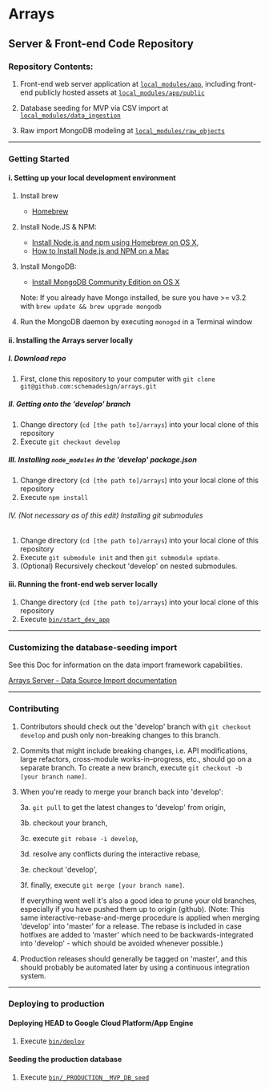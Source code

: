 # Arrays

## Server & Front-end Code Repository

### Repository Contents:

1. Front-end web server application at [`local_modules/app`](local_modules/app), including front-end publicly hosted assets at [`local_modules/app/public`](local_modules/app/public)

2. Database seeding for MVP via CSV import at [`local_modules/data_ingestion`](local_modules/data_ingestion)

3. Raw import MongoDB modeling at [`local_modules/raw_objects`](local_modules/raw_objects) 


---------------------

### Getting Started

#### i. Setting up your local development environment

1. Install brew

	* [Homebrew](http://brew.sh)

2. Install Node.JS & NPM: 
	* [Install Node.js and npm using Homebrew on OS X](https://changelog.com/install-node-js-with-homebrew-on-os-x/), 
	* [How to Install Node.js and NPM on a Mac](http://blog.teamtreehouse.com/install-node-js-npm-mac)

3. Install MongoDB: 
	* [Install MongoDB Community Edition on OS X](https://docs.mongodb.org/manual/tutorial/install-mongodb-on-os-x/)
	
    Note: If you already have Mongo installed, be sure you have >= v3.2 with `brew update && brew upgrade mongodb`
    
4. Run the MongoDB daemon by executing `monogod` in a Terminal window

#### ii. Installing the Arrays server locally

##### I. Download repo

1. First, clone this repository to your computer with `git clone git@github.com:schemadesign/arrays.git`

##### II. Getting onto the 'develop' branch

1. Change directory (`cd [the path to]/arrays`) into your local clone of this repository
2. Execute `git checkout develop`

##### III. Installing `node_modules` in the 'develop' package.json

1. Change directory (`cd [the path to]/arrays`) into your local clone of this repository
2. Execute `npm install`


###### IV. (Not necessary as of this edit) Installing git submodules

1. Change directory (`cd [the path to]/arrays`) into your local clone of this repository
2. Execute `git submodule init` and then `git submodule update`.
3. (Optional) Recursively checkout 'develop' on nested submodules.



#### iii. Running the front-end web server locally

1. Change directory (`cd [the path to]/arrays`) into your local clone of this repository
2. Execute [`bin/start_dev_app`](bin/start_dev_app)


---------------------

### Customizing the database-seeding import

See this Doc for information on the data import framework capabilities.

[Arrays Server - Data Source Import documentation](https://docs.google.com/document/d/1wi93hWu-XtDxxbGrXZqZa0iQmXBV1f-MApUFt_R31eA)


---------------------

### Contributing
1. Contributors should check out the 'develop' branch with `git checkout develop` and push only non-breaking changes to this branch. 

2. Commits that might include breaking changes, i.e. API modifications, large refactors, cross-module works-in–progress, etc., should go on a separate branch. To create a new branch, execute `git checkout -b [your branch name]`. 

3. When you're ready to merge your branch back into 'develop':

	3a. `git pull` to get the latest changes to 'develop' from origin,

	3b. checkout your branch, 
	
	3c. execute `git rebase -i develop`, 
	
	3d. resolve any conflicts during the interactive rebase, 
	
	3e. checkout 'develop',
	
	3f. finally, execute `git merge [your branch name]`. 

	If everything went well it's also a good idea to prune your old branches, especially if you have pushed them up to origin (github). (Note: This same interactive-rebase-and-merge procedure is applied when merging 'develop' into 'master' for a release. The rebase is included in case hotfixes are added to 
	'master' which need to be backwards-integrated into 'develop' - which should be avoided whenever possible.) 

4. Production releases should generally be tagged on 'master', and this should probably be automated later by using a continuous integration system.


---------------------

### Deploying to production 

#### Deploying HEAD to Google Cloud Platform/App Engine

1. Execute [`bin/deploy`](bin/deploy)

#### Seeding the production database

1. Execute [`bin/_PRODUCTION__MVP_DB_seed`](bin/_PRODUCTION__MVP_DB_seed)
